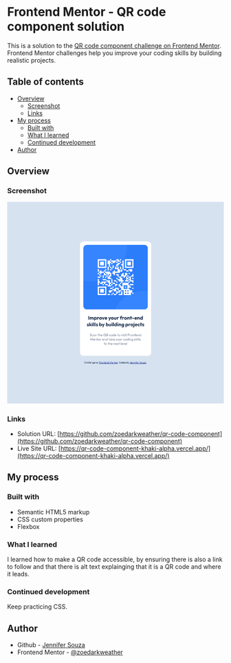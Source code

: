 # Frontend Mentor - QR code component solution

This is a solution to the [QR code component challenge on Frontend Mentor](https://www.frontendmentor.io/challenges/qr-code-component-iux_sIO_H). Frontend Mentor challenges help you improve your coding skills by building realistic projects. 

## Table of contents

- [Overview](#overview)
  - [Screenshot](#screenshot)
  - [Links](#links)
- [My process](#my-process)
  - [Built with](#built-with)
  - [What I learned](#what-i-learned)
  - [Continued development](#continued-development)
- [Author](#author)

## Overview

### Screenshot

![](./screenshot.png)

### Links

- Solution URL: [https://github.com/zoedarkweather/qr-code-component](https://github.com/zoedarkweather/qr-code-component)
- Live Site URL: [https://qr-code-component-khaki-alpha.vercel.app/](https://qr-code-component-khaki-alpha.vercel.app/)

## My process

### Built with

- Semantic HTML5 markup
- CSS custom properties
- Flexbox

### What I learned

I learned how to make a QR code accessible, by ensuring there is also a link to follow and that there is alt text explainging that it is a QR code and where it leads.

### Continued development

Keep practicing CSS.

## Author

- Github - [Jennifer Souza](https://github.com/zoedarkweather)
- Frontend Mentor - [@zoedarkweather](https://www.frontendmentor.io/profile/zoedarkweather)